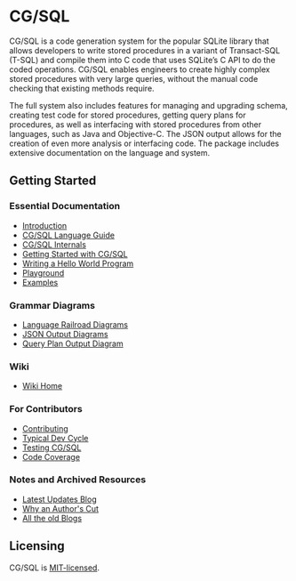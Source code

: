 # CG/SQL

CG/SQL is a code generation system for the popular SQLite library that allows developers to write stored procedures in a variant of Transact-SQL (T-SQL) and compile them into C code that uses SQLite’s C API to do the coded operations. CG/SQL enables engineers to create highly complex stored procedures with very large queries, without the manual code checking that existing methods require.

The full system also includes features for managing and upgrading schema, creating test code for stored procedures, getting query plans for procedures, as well as interfacing with stored procedures from other languages, such as Java and Objective-C. The JSON output allows for the creation of even more analysis or interfacing code. The package includes extensive documentation on the language and system.

## Getting Started

### Essential Documentation

- [Introduction](https://github.com/ricomariani/CG-SQL-author/blob/main/docs/introduction.md)
- [CG/SQL Language Guide](https://ricomariani.github.io/CG-SQL-author/user_guide.html#chapter-1-introduction)
- [CG/SQL Internals](https://ricomariani.github.io/CG-SQL-author/developer_guide.html)
- [Getting Started with CG/SQL](https://ricomariani.github.io/CG-SQL-author/user_guide.html#getting-started)
- [Writing a Hello World Program](https://github.com/ricomariani/CG-SQL-author/blob/main/CQL_Guide/generated/guide.md#getting-started)
- [Playground](https://github.com/ricomariani/CG-SQL-author/blob/main/docs/playground.md)
- [Examples](Examples)

### Grammar Diagrams
- [Language Railroad Diagrams](https://ricomariani.github.io/CG-SQL-author/cql_grammar.railroad.html)
- [JSON Output Diagrams](https://ricomariani.github.io/CG-SQL-author/json_grammar.railroad.html)
- [Query Plan Output Diagram](https://ricomariani.github.io/CG-SQL-author/query_plan_grammar.railroad.html)

### Wiki
- [Wiki Home](https://github.com/ricomariani/CG-SQL-author/wiki/Home)

### For Contributors
- [Contributing](https://github.com/ricomariani/CG-SQL-author/blob/main/CONTRIBUTING.md)
- [Typical Dev Cycle](https://github.com/ricomariani/CG-SQL-author/blob/main/docs/dev_notes.md)
- [Testing CG/SQL](https://github.com/ricomariani/CG-SQL-author/blob/main/docs/testing.md)
- [Code Coverage](https://github.com/ricomariani/CG-SQL-author/blob/main/docs/code-coverage.md)

### Notes and Archived Resources
- [Latest Updates Blog](https://github.com/ricomariani/CG-SQL-author/wiki/CG-SQL-Blog)
- [Why an Author's Cut](https://github.com/ricomariani/CG-SQL-author/wiki/CG-SQL-Author's-Cut)
- [All the old Blogs](https://github.com/ricomariani/CG-SQL-author/wiki/CG-SQL-Blog-Archive)

## Licensing

CG/SQL is [MIT-licensed](./LICENSE).
